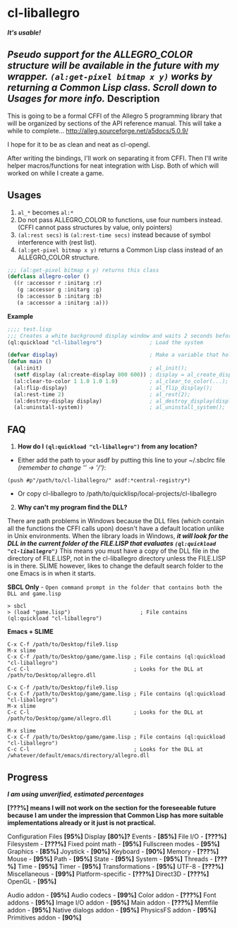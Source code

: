 cl-liballegro
==========
***It's usable!***

***Pseudo support for the ALLEGRO_COLOR structure will be available in the future with my wrapper.*** 
***`(al:get-pixel bitmap x y)` works by returning a Common Lisp class. Scroll down to Usages for more info.***
Description
--------------

This is going to be a formal CFFI of the Allegro 5 programming library
that will be organized by sections of the API reference manual. This will take a while to complete...
http://alleg.sourceforge.net/a5docs/5.0.9/

I hope for it to be as clean and neat as cl-opengl.

After writing the bindings, I'll work on separating it from CFFI.
Then I'll write helper macros/functions for neat integration with Lisp. 
Both of which will worked on while I create a game.

Usages
--------------
1. `al_*` becomes `al:*`
2. Do not pass ALLEGRO_COLOR to functions, use four numbers instead. (CFFI cannot pass structures by value, only pointers)
3. `(al:rest secs)` is `(al:rest-time secs)` instead because of symbol interference with (rest list).
4. `(al:get-pixel bitmap x y)` returns a Common Lisp class instead of an ALLEGRO_COLOR structure.
 
```cl
;;; (al:get-pixel bitmap x y) returns this class
(defclass allegro-color ()
  ((r :accessor r :initarg :r)
   (g :accessor g :initarg :g)
   (b :accessor b :initarg :b)
   (a :accessor a :initarg :a)))
```

**Example**

```cl
;;;; test.lisp
;;; Creates a white background display window and waits 2 seconds before closing.
(ql:quickload "cl-liballegro")               ; Load the system

(defvar display)                             ; Make a variable that holds the ALLEGRO_DISPLAY pointer
(defun main ()
  (al:init)                                  ; al_init();
  (setf display (al:create-display 800 600)) ; display = al_create_display(800, 600);
  (al:clear-to-color 1 1.0 1.0 1.0)          ; al_clear_to_color(...); // Not using an ALLEGRO_COLOR structure
  (al:flip-display)                          ; al_flip_display();
  (al:rest-time 2)                           ; al_rest(2);
  (al:destroy-display display)               ; al_destroy_display(display);
  (al:uninstall-system))                     ; al_uninstall_system();
```

FAQ
--------------
1. **How do I `(ql:quickload "cl-liballegro")` from any location?**
 * Either add the path to your asdf by putting this line to your ~/.sbclrc file *(remember to change '\' -> '/')*: 
```
(push #p"/path/to/cl-liballegro/" asdf:*central-registry*)
```
 * Or copy cl-liballegro to /path/to/quicklisp/local-projects/cl-liballegro
 
2. **Why can't my program find the DLL?**

 There are path problems in Windows because the DLL files (which contain all the functions the CFFI calls upon) 
 doesn't have a default location unlike in Unix environments. When the library loads in Windows, ***it will look for 
 the DLL in the current folder of the FILE.LISP that evaluates `(ql:quickload "cl-liballegro")`*** This means you must 
 have a copy of the DLL file in the directory of FILE.LISP, not in the cl-liballegro directory unless the FILE.LISP is 
 in there. SLIME however, likes to change the default search folder to the one Emacs is in when it starts.

 **SBCL Only** - `Open command prompt in the folder that contains both the DLL and game.lisp`
```
> sbcl
> (load "game.lisp")                      ; File contains (ql:quickload "cl-liballegro")
```

 **Emacs + SLIME**
```
C-x C-f /path/to/Desktop/file9.lisp
M-x slime
C-x C-f /path/to/Desktop/game/game.lisp ; File contains (ql:quickload "cl-liballegro")
C-c C-l                                 ; Looks for the DLL at /path/to/Desktop/allegro.dll
```
```
C-x C-f /path/to/Desktop/file9.lisp
C-x C-f /path/to/Desktop/game/game.lisp ; File contains (ql:quickload "cl-liballegro")
M-x slime
C-c C-l                                 ; Looks for the DLL at /path/to/Desktop/game/allegro.dll
```
```
M-x slime
C-x C-f /path/to/Desktop/game/game.lisp ; File contains (ql:quickload "cl-liballegro")
C-c C-l                                 ; Looks for the DLL at /whatever/default/emacs/directory/allegro.dll
```

Progress
--------------
***I am using unverified, estimated percentages***

**[???%] means I will not work on the section for the foreseeable future because I am under the impression
that Common Lisp has more suitable implementations already or it just is not practical.**

Configuration Files **[95%]**
Display **[80%]?**
Events - **[85%]**
File I/O - **[???%]**
Filesystem - **[???%]**
Fixed point math - **[95%]**
Fullscreen modes - **[95%]**
Graphics - **[85%]**
Joystick - **[90%]**
Keyboard - **[90%]**
Memory - **[???%]**
Mouse - **[95%]**
Path - **[95%]**
State - **[95%]**
System - **[95%]**
Threads - **[???%]**
Time - **[95%]**
Timer - **[95%]**
Transformations - **[95%]**
UTF-8 - **[???%]**
Miscellaneous - **[99%]**
Platform-specific - **[???%]**
Direct3D - **[???%]**
OpenGL - **[95%]**

Audio addon - **[95%]**
Audio codecs - **[99%]**
Color addon - **[???%]**
Font addons - **[95%]**
Image I/O addon - **[95%]**
Main addon - **[???%]**
Memfile addon - **[95%]**
Native dialogs addon - **[95%]**
PhysicsFS addon - **[95%]**
Primitives addon - **[90%]**
